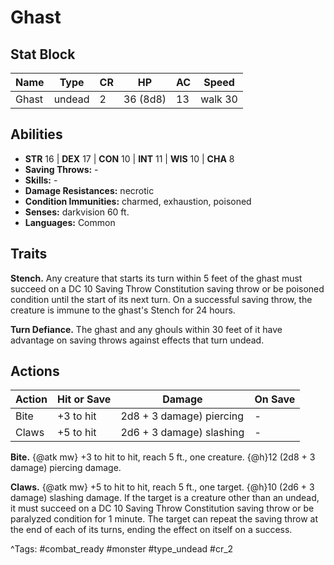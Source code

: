 # Ghast

## Stat Block

| Name | Type | CR | HP | AC | Speed |
|------|------|----|----|----|-------|
| Ghast | undead | 2 | 36 (8d8) | 13 | walk 30 |

## Abilities

- **STR** 16 | **DEX** 17 | **CON** 10 | **INT** 11 | **WIS** 10 | **CHA** 8
- **Saving Throws:** -  
- **Skills:** -  
- **Damage Resistances:** necrotic  
- **Condition Immunities:** charmed, exhaustion, poisoned  
- **Senses:** darkvision 60 ft.  
- **Languages:** Common

## Traits

**Stench.** Any creature that starts its turn within 5 feet of the ghast must succeed on a DC 10 Saving Throw Constitution saving throw or be poisoned condition until the start of its next turn. On a successful saving throw, the creature is immune to the ghast's Stench for 24 hours.

**Turn Defiance.** The ghast and any ghouls within 30 feet of it have advantage on saving throws against effects that turn undead.


## Actions

| Action | Hit or Save | Damage | On Save |
|--------|--------------|--------|----------|
| Bite | +3 to hit | 2d8 + 3 damage) piercing | - |
| Claws | +5 to hit | 2d6 + 3 damage) slashing | - |

**Bite.** {@atk mw} +3 to hit to hit, reach 5 ft., one creature. {@h}12 (2d8 + 3 damage) piercing damage.

**Claws.** {@atk mw} +5 to hit to hit, reach 5 ft., one target. {@h}10 (2d6 + 3 damage) slashing damage. If the target is a creature other than an undead, it must succeed on a DC 10 Saving Throw Constitution saving throw or be paralyzed condition for 1 minute. The target can repeat the saving throw at the end of each of its turns, ending the effect on itself on a success.


^Tags: #combat_ready #monster #type_undead #cr_2
